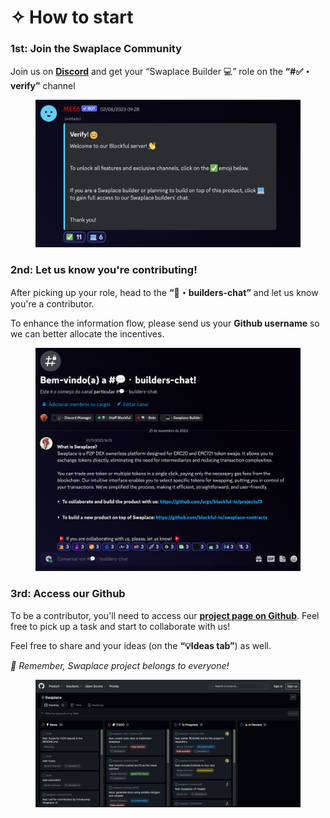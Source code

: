 # ✧ How to start

### 1st: Join the Swaplace Community

Join us on [**Discord**](https://discord.gg/8D5MYSNuXt) and get your “Swaplace Builder 💻” role on the **“#✅・verify”** channel

<figure><img src="../../.gitbook/assets/image (1).png" alt=""><figcaption></figcaption></figure>

### 2nd: Let us know you're contributing!

After picking up your role, head to the **“💬・builders-chat”** and let us know you're a contributor.

To enhance the information flow, please send us your **Github username** so we can better allocate the incentives.

<figure><img src="../../.gitbook/assets/image (3).png" alt=""><figcaption></figcaption></figure>

### 3rd: Access our Github

To be a contributor, you'll need to access our [**project page on Github**](https://github.com/orgs/blockful-io/projects/3). Feel free to pick up a task and start to collaborate with us!

Feel free to share and your ideas (on the **“💡Ideas tab”**) as well.

_🚨 Remember, Swaplace project belongs to everyone!_

<figure><img src="../../.gitbook/assets/image (4).png" alt=""><figcaption></figcaption></figure>

